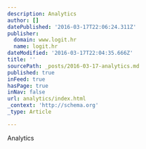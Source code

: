 ```yaml
---
description: Analytics
author: []
datePublished: '2016-03-17T22:06:24.311Z'
publisher:
  domain: www.logit.hr
  name: logit.hr
dateModified: '2016-03-17T22:04:35.666Z'
title: ''
sourcePath: _posts/2016-03-17-analytics.md
published: true
inFeed: true
hasPage: true
inNav: false
url: analytics/index.html
_context: 'http://schema.org'
_type: Article

---
```

Analytics